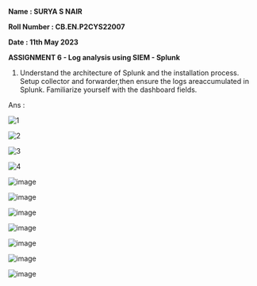 **Name : SURYA S NAIR**

**Roll Number : CB.EN.P2CYS22007**

**Date : 11th May 2023**

**ASSIGNMENT 6 - Log analysis using SIEM - Splunk**

1. Understand the architecture of Splunk and the installation process. Setup collector and forwarder,then ensure the logs areaccumulated in Splunk. Familiarize yourself with the dashboard fields.

Ans :

![1](https://github.com/SURYASNAIR1/Cybersecurity-/assets/123303806/f6e58e07-a8d7-4e79-87d7-ce936260c7c9)

![2](https://github.com/SURYASNAIR1/Cybersecurity-/assets/123303806/f661bbce-3c0e-4f69-bf93-26094b32f4ce)

![3](https://github.com/SURYASNAIR1/Cybersecurity-/assets/123303806/1fc29bc4-d1d2-4eaa-beb7-4b49d4f424a8)

![4](https://github.com/SURYASNAIR1/Cybersecurity-/assets/123303806/8a2a8d5e-2c1a-4e39-9c9a-443a52dbf5b7)

![image](https://github.com/SURYASNAIR1/Cybersecurity-/assets/123303806/d844e5a9-961e-407d-9066-432cd6b03ef3)

![image](https://github.com/SURYASNAIR1/Cybersecurity-/assets/123303806/46452f1a-ef55-4657-bd69-b097dad8a4b5)

![image](https://github.com/SURYASNAIR1/Cybersecurity-/assets/123303806/bedb58a4-0bd3-459d-9a82-862e583fbb8a)

![image](https://github.com/SURYASNAIR1/Cybersecurity-/assets/123303806/1ddc5336-59dd-4734-a7f2-c16ee8f2ad11)

![image](https://github.com/SURYASNAIR1/Cybersecurity-/assets/123303806/f5c3fea5-2953-4b98-85d5-d6b1273fe930)

![image](https://github.com/SURYASNAIR1/Cybersecurity-/assets/123303806/be8e1810-66f6-42e0-948f-6c65a3165f6d)

![image](https://github.com/SURYASNAIR1/Cybersecurity-/assets/123303806/0ee971ec-f5bd-4631-b628-2beb2a288e46)












